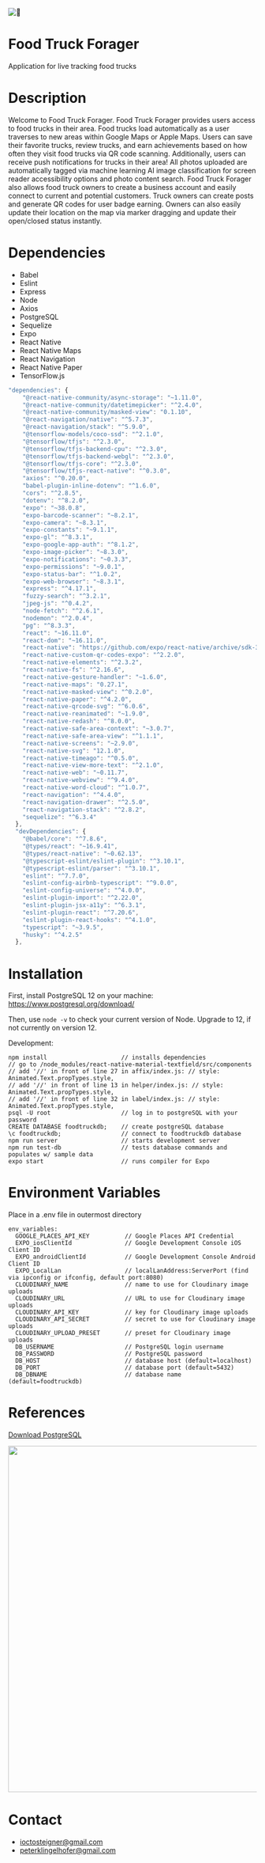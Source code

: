 ![🚚](https://64.media.tumblr.com/eba71d8284c7d22342740eaec5a310d2/tumblr_n7zzgtw8Wa1rn9vmdo1_r1_400.gif)

# Food Truck Forager

Application for live tracking food trucks

# Description

Welcome to Food Truck Forager. Food Truck Forager provides users access to food trucks in their area. Food trucks load automatically as a user traverses to new areas within Google Maps or Apple Maps. Users can save their favorite trucks, review trucks, and earn achievements based on how often they visit food trucks via QR code scanning. Additionally, users can receive push notifications for trucks in their area! All photos uploaded are automatically tagged via machine learning AI image classification for screen reader accessibility options and photo content search. Food Truck Forager also allows food truck owners to create a business account and easily connect to current and potential customers. Truck owners can create posts and generate QR codes for user badge earning. Owners can also easily update their location on the map via marker dragging and update their open/closed status instantly.

# Dependencies

 - Babel
 - Eslint
 - Express
 - Node
 - Axios
 - PostgreSQL
 - Sequelize
 - Expo
 - React Native
 - React Native Maps
 - React Navigation
 - React Native Paper
 - TensorFlow.js

```javascript
"dependencies": {
    "@react-native-community/async-storage": "~1.11.0",
    "@react-native-community/datetimepicker": "^2.4.0",
    "@react-native-community/masked-view": "0.1.10",
    "@react-navigation/native": "^5.7.3",
    "@react-navigation/stack": "^5.9.0",
    "@tensorflow-models/coco-ssd": "^2.1.0",
    "@tensorflow/tfjs": "^2.3.0",
    "@tensorflow/tfjs-backend-cpu": "^2.3.0",
    "@tensorflow/tfjs-backend-webgl": "^2.3.0",
    "@tensorflow/tfjs-core": "^2.3.0",
    "@tensorflow/tfjs-react-native": "^0.3.0",
    "axios": "^0.20.0",
    "babel-plugin-inline-dotenv": "^1.6.0",
    "cors": "^2.8.5",
    "dotenv": "^8.2.0",
    "expo": "~38.0.8",
    "expo-barcode-scanner": "~8.2.1",
    "expo-camera": "~8.3.1",
    "expo-constants": "~9.1.1",
    "expo-gl": "^8.3.1",
    "expo-google-app-auth": "^8.1.2",
    "expo-image-picker": "~8.3.0",
    "expo-notifications": "~0.3.3",
    "expo-permissions": "~9.0.1",
    "expo-status-bar": "^1.0.2",
    "expo-web-browser": "~8.3.1",
    "express": "^4.17.1",
    "fuzzy-search": "^3.2.1",
    "jpeg-js": "^0.4.2",
    "node-fetch": "^2.6.1",
    "nodemon": "^2.0.4",
    "pg": "^8.3.3",
    "react": "~16.11.0",
    "react-dom": "~16.11.0",
    "react-native": "https://github.com/expo/react-native/archive/sdk-38.0.2.tar.gz",
    "react-native-custom-qr-codes-expo": "^2.2.0",
    "react-native-elements": "^2.3.2",
    "react-native-fs": "^2.16.6",
    "react-native-gesture-handler": "~1.6.0",
    "react-native-maps": "0.27.1",
    "react-native-masked-view": "^0.2.0",
    "react-native-paper": "^4.2.0",
    "react-native-qrcode-svg": "^6.0.6",
    "react-native-reanimated": "~1.9.0",
    "react-native-redash": "^8.0.0",
    "react-native-safe-area-context": "~3.0.7",
    "react-native-safe-area-view": "^1.1.1",
    "react-native-screens": "~2.9.0",
    "react-native-svg": "12.1.0",
    "react-native-timeago": "^0.5.0",
    "react-native-view-more-text": "^2.1.0",
    "react-native-web": "~0.11.7",
    "react-native-webview": "^9.4.0",
    "react-native-word-cloud": "^1.0.7",
    "react-navigation": "^4.4.0",
    "react-navigation-drawer": "^2.5.0",
    "react-navigation-stack": "^2.8.2",
    "sequelize": "^6.3.4"
  },
  "devDependencies": {
    "@babel/core": "^7.8.6",
    "@types/react": "~16.9.41",
    "@types/react-native": "~0.62.13",
    "@typescript-eslint/eslint-plugin": "^3.10.1",
    "@typescript-eslint/parser": "^3.10.1",
    "eslint": "^7.7.0",
    "eslint-config-airbnb-typescript": "^9.0.0",
    "eslint-config-universe": "^4.0.0",
    "eslint-plugin-import": "^2.22.0",
    "eslint-plugin-jsx-a11y": "^6.3.1",
    "eslint-plugin-react": "^7.20.6",
    "eslint-plugin-react-hooks": "^4.1.0",
    "typescript": "~3.9.5",
    "husky": "^4.2.5"
  },
```

# Installation

First, install PostgreSQL 12 on your machine:
https://www.postgresql.org/download/

Then, use `node -v` to check your current version of Node. Upgrade to 12, if not currently on version 12.

Development:

```
npm install                     // installs dependencies
// go to /node_modules/react-native-material-textfield/src/components
// add '//' in front of line 27 in affix/index.js: // style: Animated.Text.propTypes.style,
// add '//' in front of line 13 in helper/index.js: // style: Animated.Text.propTypes.style,
// add '//' in front of line 32 in label/index.js: // style: Animated.Text.propTypes.style,
psql -U root                    // log in to postgreSQL with your password
CREATE DATABASE foodtruckdb;    // create postgreSQL database
\c foodtruckdb;                 // connect to foodtruckdb database
npm run server                  // starts development server
npm run test-db                 // tests database commands and populates w/ sample data
expo start                      // runs compiler for Expo
```

# Environment Variables

Place in a .env file in outermost directory

```
env_variables:
  GOOGLE_PLACES_API_KEY          // Google Places API Credential
  EXPO_iosClientId               // Google Development Console iOS Client ID
  EXPO_androidClientId           // Google Development Console Android Client ID
  EXPO_LocalLan                  // localLanAddress:ServerPort (find via ipconfig or ifconfig, default port:8080)
  CLOUDINARY_NAME                // name to use for Cloudinary image uploads
  CLOUDINARY_URL                 // URL to use for Cloudinary image uploads
  CLOUDINARY_API_KEY             // key for Cloudinary image uploads
  CLOUDINARY_API_SECRET          // secret to use for Cloudinary image uploads 
  CLOUDINARY_UPLOAD_PRESET       // preset for Cloudinary image uploads
  DB_USERNAME                    // PostgreSQL login username
  DB_PASSWORD                    // PostgreSQL password
  DB_HOST                        // database host (default=localhost)
  DB_PORT                        // database port (default=5432)
  DB_DBNAME                      // database name (default=foodtruckdb)
```

# References

[Download PostgreSQL](https://www.postgresql.org/download/)

<img src="https://raw.githubusercontent.com/JSteigner/ftf/adding-screenshot-branch/assets/ForagerSixScreenShotsCollageFinal.png" width="700" height="700" >

# Contact

- ioctosteigner@gmail.com
- peterklingelhofer@gmail.com